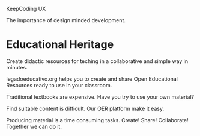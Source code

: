 KeepCoding UX

The importance of design minded development.

# Educational Heritage

Create didactic resources for teching in a collaborative and simple way in minutes.

legadoeducativo.org helps you to create and share Open Educational Resources ready to use in your classroom.

Traditional textbooks are expensive. Have you try to use your own material?

Find suitable content is difficult. Our OER platform make it easy.

Producing material is a time consuming tasks. Create! Share! Collaborate! Together we can do it.

